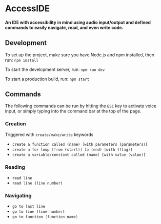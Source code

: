 # AccessIDE
#### An IDE with accessibility in mind using audio input/output and defined commands to easily navigate, read, and even write code.

## Development
To set up the project, make sure you have Node.js and npm installed, then run: `npm install`

To start the development server, run: `npm run dev`

To start a production build, run: `npm start`

## Commands
The following commands can be run by hitting the `ESC` key to activate voice input, or simply typing into the command bar at the top of the page.

### Creation
Triggered with `create/make/write` keywords
- `create a function called (name) [with parameters (parameters)]`
- `create a for loop [from (start)] to (end) [with (flag)]`
- `create a variable/constant called (name) [with value (value)]`

### Reading
- `read line`
- `read line (line number)`

### Navigating
- `go to last line`
- `go to line (line number)`
- `go to function (function name)`
